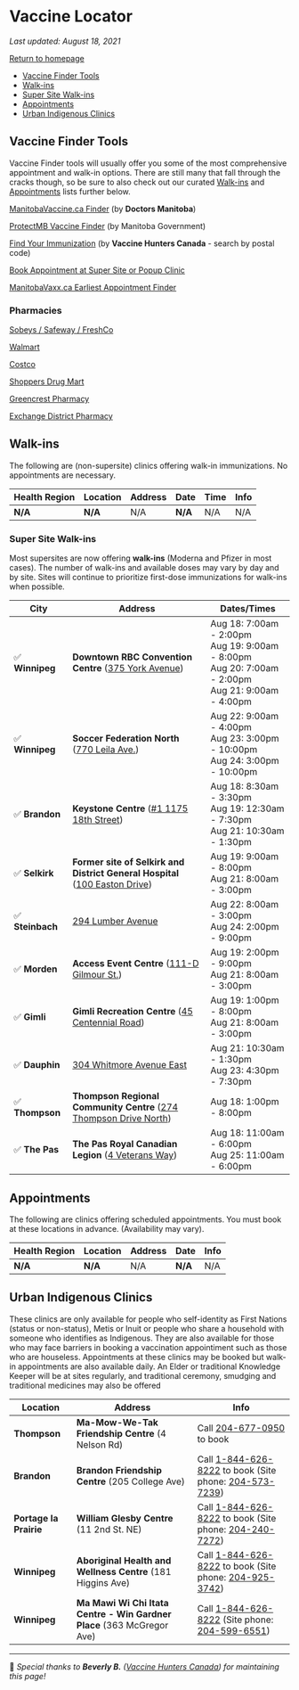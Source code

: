 # Vaccine Locator

_Last updated: August 18, 2021_

<a href="https://mbupdates.ca/" class="button">Return to homepage</a>

- [Vaccine Finder Tools](#vaccine-finder-tools)
- [Walk-ins](#walk-ins)
- [Super Site Walk-ins](#super-site-walk-ins)
- [Appointments](#appointments)
- [Urban Indigenous Clinics](#urban-indigenous-clinics)

## Vaccine Finder Tools

Vaccine Finder tools will usually offer you some of the most comprehensive appointment and walk-in options. There are still many that fall through the cracks though, so be sure to also check out our curated [Walk-ins](#walk-ins) and [Appointments](#appointments) lists further below.

<a href="https://www.manitobavaccine.ca/vaccine-finder/" class="button">ManitobaVaccine.ca Finder</a> (by **Doctors Manitoba**)

<a href="https://protectmb.ca/" class="button">ProtectMB Vaccine Finder</a> (by Manitoba Government)

<a href="https://appointments.vaccinehunters.ca/search/r3p1p6" class="button">Find Your Immunization</a> (by **Vaccine Hunters Canada** - search by postal code)

<a href="https://patient.petalmd.com/login?groupId=6032" class="button">Book Appointment at Super Site or Popup Clinic</a>

<a href="https://manitobavaxx.ca/" class="button">ManitobaVaxx.ca Earliest Appointment Finder</a>


### Pharmacies

<a href="https://www.pharmacyappointments.ca/" class="button">Sobeys / Safeway / FreshCo</a>

<a href="https://portal.healthmyself.net/walmartmb/forms/zye" class="button">Walmart</a>

<a href="https://costcopharmacy.ca/appointment" class="button">Costco</a>

<a href="https://covid-19.shoppersdrugmart.ca/en" class="button">Shoppers Drug Mart</a>

<a href="https://greencrestrx.com/index.html" class="button">Greencrest Pharmacy</a>

<a href="https://exchangedistrictrx.com/" class="button">Exchange District Pharmacy</a>


## Walk-ins

The following are (non-supersite) clinics offering walk-in immunizations.  No appointments are necessary.


Health Region | Location | Address | Date | Time | Info
--- | --- | --- | --- | --- | -- 
**N/A** | **N/A** | N/A | **N/A** | N/A | N/A

### Super Site Walk-ins

Most supersites are now offering **walk-ins** (Moderna and Pfizer in most cases). The number of walk-ins and available doses may vary by day and by site. Sites will continue to prioritize first-dose immunizations for walk-ins when possible.

City | Address | Dates/Times
--- | --- | --- |
✅ **Winnipeg** | **Downtown RBC Convention Centre** ([375 York Avenue](https://g.page/RBCConventionCentreWinnipeg?share)) | Aug 18: 7:00am - 2:00pm<br />Aug 19: 9:00am - 8:00pm<br />Aug 20: 7:00am - 2:00pm<br />Aug 21: 9:00am - 4:00pm
✅ **Winnipeg** | **Soccer Federation North** ([770 Leila Ave.](https://goo.gl/maps/6v4KhCCk8wKpC4GN6)) | Aug 22: 9:00am - 4:00pm<br />Aug 23: 3:00pm - 10:00pm<br />Aug 24: 3:00pm - 10:00pm
✅ **Brandon** | **Keystone Centre** ([#1 1175 18th Street](https://goo.gl/maps/kxj2gLUCvwG5M84J9)) | Aug 18: 8:30am - 3:30pm<br />Aug 19: 12:30am - 7:30pm<br />Aug 21: 10:30am - 1:30pm
✅ **Selkirk** | **Former site of Selkirk and District General Hospital** ([100 Easton Drive](https://goo.gl/maps/oG6v6NjCR5hSjHoWA)) | Aug 19: 9:00am - 8:00pm<br />Aug 21: 8:00am - 3:00pm
✅ **Steinbach** | [294 Lumber Avenue](https://goo.gl/maps/i8mHT6f7dYPvimzm9) | Aug 22: 8:00am - 3:00pm<br />Aug 24: 2:00pm - 9:00pm
✅ **Morden** | **Access Event Centre** ([111-D Gilmour St.](https://goo.gl/maps/QbrwRQpxUJ5ndne77)) | Aug 19: 2:00pm - 9:00pm<br />Aug 21: 8:00am - 3:00pm
✅ **Gimli** | **Gimli Recreation Centre** ([45 Centennial Road](https://goo.gl/maps/cvAM96ZkGwJMLbNJ6)) | Aug 19: 1:00pm - 8:00pm<br />Aug 21: 8:00am - 3:00pm
✅ **Dauphin** | [304 Whitmore Avenue East](https://goo.gl/maps/qwUafTds7yvqMs4x7) | Aug 21: 10:30am - 1:30pm<br />Aug 23: 4:30pm - 7:30pm
✅ **Thompson** | **Thompson Regional Community Centre** ([274 Thompson Drive North](https://goo.gl/maps/z6dyyi3s9XgYFipW8)) | Aug 18: 1:00pm - 8:00pm
✅ **The Pas** | **The Pas Royal Canadian Legion** ([4 Veterans Way](https://goo.gl/maps/uL64fvuiCYDowAbZ9)) | Aug 18: 11:00am - 6:00pm<br />Aug 25: 11:00am - 6:00pm


## Appointments

The following are clinics offering scheduled appointments.  You must book at these locations in advance. (Availability may vary).

Health Region | Location | Address | Date | Info
--- | --- | --- | --- |---
**N/A** | **N/A** | N/A | **N/A** | N/A


## Urban Indigenous Clinics

These clinics are only available for people who self-identity as First Nations (status or non-status), Metis or Inuit or people who share a household with someone who identifies as Indigenous.  They are also available for those who may face barriers in booking a vaccination appointiment such as those who are houseless.  Appointments at these clinics may be booked but walk-in appointments are also available daily.  An Elder or traditional Knowledge Keeper will be at sites regularly, and traditional ceremony, smudging and traditional medicines may also be offered

Location | Address |Info 
--- | --- | --- 
**Thompson** | **Ma-Mow-We-Tak Friendship Centre** (4 Nelson Rd) | Call [204-677-0950](tel:12046770950) to book
**Brandon** | **Brandon Friendship Centre** (205 College Ave) |  Call [1-844-626-8222](tel:18446268222) to book (Site phone: [204-573-7239](tel:12045737239))
**Portage la Prairie** | **William Glesby Centre** (11 2nd St. NE) | Call [1-844-626-8222](tel:18446268222) to book (Site phone: [204-240-7272](tel:12042407272))
**Winnipeg** | **Aboriginal Health and Wellness Centre** (181 Higgins Ave)| Call [1-844-626-8222](tel:18446268222) to book (Site phone: [204-925-3742](tel:12049253742))
**Winnipeg** | **Ma Mawi Wi Chi Itata Centre - Win Gardner Place** (363 McGregor Ave)| Call [1-844-626-8222](tel:18446268222) (Site phone: [204-599-6551](tel:12045996551)) 
 

---


🙏 _Special thanks to **Beverly B.** ([Vaccine Hunters Canada](https://vaccinehunters.ca)) for maintaining this page!_
